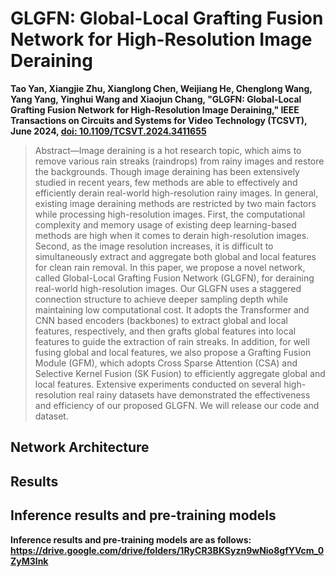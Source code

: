 # GLGFN: Global-Local Grafting Fusion Network for High-Resolution Image Deraining
**Tao Yan, Xiangjie Zhu, Xianglong Chen, Weijiang He, Chenglong Wang, Yang Yang, Yinghui Wang and Xiaojun Chang, "GLGFN: Global-Local Grafting Fusion Network for High-Resolution Image Deraining," IEEE Transactions on Circuits and Systems for Video Technology (TCSVT), June 2024, <a href="https://ieeexplore.ieee.org/document/10552302/">doi: 10.1109/TCSVT.2024.3411655</a>**

> Abstract—Image deraining is a hot research topic, which aims to remove various rain streaks (raindrops) from rainy images and restore the backgrounds. Though image deraining has been extensively studied in recent years, few methods are able to effectively and efficiently derain real-world high-resolution rainy images. In general, existing image deraining methods are restricted by two main factors while processing high-resolution images. First, the computational complexity and memory usage of existing deep learning-based methods are high when it comes to derain high-resolution images. Second, as the image resolution increases, it is difficult to simultaneously extract and aggregate both global and local features for clean rain removal. In this paper, we propose a novel network, called Global-Local Grafting Fusion Network (GLGFN), for deraining real-world high-resolution images. Our GLGFN uses a staggered connection structure to achieve deeper sampling depth while maintaining low computational cost. It adopts the Transformer and CNN based encoders (backbones) to extract global and local features, respectively, and then grafts global features into local features to guide the extraction of rain streaks. In addition, for well fusing global and local features, we also propose a Grafting Fusion Module (GFM), which adopts Cross Sparse Attention (CSA) and Selective Kernel Fusion (SK Fusion) to efficiently aggregate global and local features. Extensive experiments conducted on several high-resolution real rainy datasets have demonstrated the effectiveness and efficiency of our proposed GLGFN. We will release our code and dataset.


## Network Architecture
## Results
## Inference results and pre-training models
**Inference results and pre-training models are as follows: https://drive.google.com/drive/folders/1RyCR3BKSyzn9wNio8gfYVcm_0ZyM3lnk**
